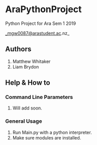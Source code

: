 # AraPythonProject
Python Project for Ara Sem 1 2019

_mgw0087@arastudent.ac.nz_

## Authors

1. Matthew Whitaker
2. Liam Brydon

## Help & How to

### Command Line Parameters

1. Will add soon.

### General Usage

1. Run Main.py with a python interpreter.
2. Make sure modules are installed. 